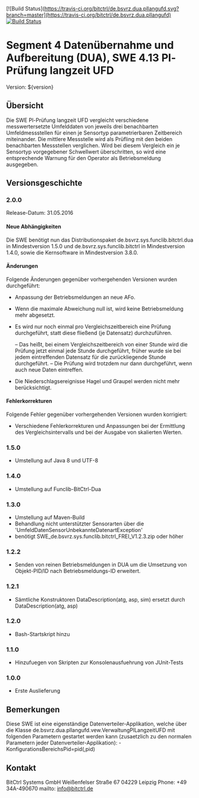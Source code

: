 [![Build Status](https://travis-ci.org/bitctrl/de.bsvrz.dua.pllangufd.svg?branch=master](https://travis-ci.org/bitctrl/de.bsvrz.dua.pllangufd)
[![Build Status](https://api.bintray.com/packages/bitctrl/maven/de.bsvrz.dua.pllangufd/images/download.svg)](https://bintray.com/bitctrl/maven/de.bsvrz.dua.pllangufd)

# Segment 4 Datenübernahme und Aufbereitung (DUA), SWE 4.13 Pl-Prüfung langzeit UFD

Version: ${version}

## Übersicht

Die SWE Pl-Prüfung langzeit UFD vergleicht verschiedene messwertersetzte Umfelddaten
von jeweils drei benachbarten Umfeldmessstellen für einen je Sensortyp parametrierbaren
Zeitbereich miteinander. Die mittlere Messstelle wird als Prüfling mit den beiden
benachbarten Messstellen verglichen. Wird bei diesem Vergleich ein je Sensortyp
vorgegebener Schwellwert überschritten, so wird eine entsprechende Warnung für
den Operator als Betriebsmeldung ausgegeben.

## Versionsgeschichte

### 2.0.0

Release-Datum: 31.05.2016

#### Neue Abhängigkeiten

Die SWE benötigt nun das Distributionspaket de.bsvrz.sys.funclib.bitctrl.dua
in Mindestversion 1.5.0 und de.bsvrz.sys.funclib.bitctrl in Mindestversion 1.4.0,
sowie die Kernsoftware in Mindestversion 3.8.0.

#### Änderungen

Folgende Änderungen gegenüber vorhergehenden Versionen wurden durchgeführt:

- Anpassung der Betriebsmeldungen an neue AFo.
- Wenn die maximale Abweichung null ist, wird keine Betriebsmeldung mehr abgesetzt.
- Es wird nur noch einmal pro Vergleichszeitbereich eine Prüfung durchgeführt, statt
  diese fließend (je Datensatz) durchzuführen.

  – Das heißt, bei einem Vergleichszeitbereich von einer Stunde wird die Prüfung
    jetzt einmal jede Stunde durchgeführt, früher wurde sie bei jedem eintreffenden
    Datensatz für die zurückliegende Stunde durchgeführt.
  – Die Prüfung wird trotzdem nur dann durchgeführt, wenn auch neue Daten
    eintreffen.

- Die Niederschlagsereignisse Hagel und Graupel werden nicht mehr berücksichtigt.

#### Fehlerkorrekturen

Folgende Fehler gegenüber vorhergehenden Versionen wurden korrigiert:

- Verschiedene Fehlerkorrekturen und Anpassungen bei der Ermittlung des Vergleichsintervalls
  und bei der Ausgabe von skalierten Werten.

### 1.5.0

- Umstellung auf Java 8 und UTF-8

### 1.4.0
- Umstellung auf Funclib-BitCtrl-Dua

### 1.3.0

- Umstellung auf Maven-Build
- Behandlung nicht unterstützter Sensorarten über die 'UmfeldDatenSensorUnbekannteDatenartException'
- benötigt SWE_de.bsvrz.sys.funclib.bitctrl_FREI_V1.2.3.zip oder höher 

### 1.2.2

- Senden von reinen Betriebsmeldungen in DUA um die Umsetzung von Objekt-PID/ID nach
  Betriebsmeldungs-ID erweitert.  

### 1.2.1

- Sämtliche Konstruktoren DataDescription(atg, asp, sim)
  ersetzt durch DataDescription(atg, asp)

### 1.2.0

- Bash-Startskript hinzu

### 1.1.0

- Hinzufuegen von Skripten zur Konsolenausfuehrung von JUnit-Tests
  
### 1.0.0

- Erste Auslieferung
  
## Bemerkungen

Diese SWE ist eine eigenständige Datenverteiler-Applikation, welche über die Klasse
de.bsvrz.dua.pllangufd.vew.VerwaltungPlLangzeitUFD mit folgenden Parametern gestartet werden kann
(zusaetzlich zu den normalen Parametern jeder Datenverteiler-Applikation):
	-KonfigurationsBereichsPid=pid(,pid)
	
## Kontakt

BitCtrl Systems GmbH
Weißenfelser Straße 67
04229 Leipzig
Phone: +49 34A-490670
mailto: info@bitctrl.de
